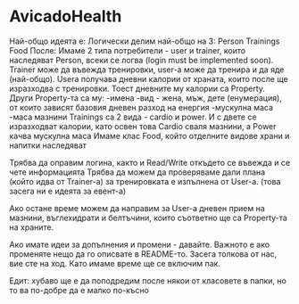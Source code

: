 # AvicadoHealth

Най-общо идеята е:
  Логически делим най-общо на 3:
    Person
    Trainings
    Food
   После:
   Имаме 2 типа потребители - user  и trainer, които наследяват Person, всеки се логва (login must be implemented soon). Trainer може да въвежда тренировки, user-a може да тренира и да яде (най-общо).
   Usera получава дневни калории от храната, които после ще изразходва с тренировки. Тоест дневните му калории са Property. Други Property-та са му:
    -имена
    -вид - жена, мъж, дете (енумерация), от които зависят базовия дневен разход на енергия
    -мускулна маса
    -маса мазнини
   Trainings са 2 вида - cardio и power. И с двете се изразходват калории, като освен това Cardio сваля мазнини, а Power качва мускулна маса
   Имаме клас Food, който отделните видове храни и напитки наследяват
   
   Трябва да оправим логина, както и Read/Write откъдето се въвежда и се чете информацията
   Трябва да можем да проверяваме дали плана (който идва от Trainer-a) за тренировката е изпълнена от User-a. (това засега ни е идеята за евент-а)
   
   Ако остане време можем да направим за User-а дневен прием на мазнини, въглехидрати и белтъчини, които съответно ще са Property-та на храните.
   
   Ако имате идеи за допълнения и промени - давайте. Важното е ако променяте нещо да го описвате в README-то. Засега толкова от нас, вие сте на ход. Като имаме време ще се включим пак.
   
   
   Едит: хубаво ще е да поподредим после някои от класовете в папки, но то ва по-добре да е малко по-късно
   
